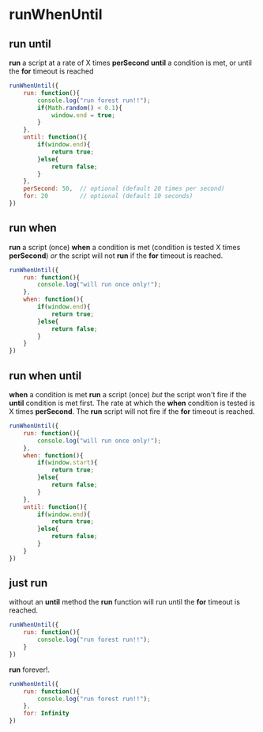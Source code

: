 # runWhenUntil

## run until

**run** a script at a rate of X times **perSecond** **until** a condition is met, or until the **for** timeout is reached

```javascript
runWhenUntil({
    run: function(){
        console.log("run forest run!!");
        if(Math.random() < 0.1){
            window.end = true;
        }
    },
    until: function(){
        if(window.end){
            return true;
        }else{
            return false;
        }
    },
    perSecond: 50,  // optional (default 20 times per second)
    for: 20         // optional (default 10 seconds)
})
```

## run when

**run** a script (once) **when** a condition is met (condition is tested X times **perSecond**) _or_ the script will not **run** if the **for** timeout is reached.

```javascript
runWhenUntil({
    run: function(){
        console.log("will run once only!");
    },
    when: function(){
        if(window.end){
            return true;
        }else{
            return false;
        }
    }
})
```

## run when until

**when** a condition is met **run** a script (once) _but_ the script won't fire if the **until** condition is met first. The rate at which the **when** condition is tested is X times **perSecond**. The **run** script will not fire if the **for** timeout is reached.

```javascript
runWhenUntil({
    run: function(){
        console.log("will run once only!");
    },
    when: function(){
        if(window.start){
            return true;
        }else{
            return false;
        }
    },
    until: function(){
        if(window.end){
            return true;
        }else{
            return false;
        }
    }
})
```

## just run

without an **until** method the **run** function will run until the **for** timeout is reached.

```javascript
runWhenUntil({
    run: function(){
        console.log("run forest run!!");
    }
})
```

**run** forever!.

```javascript
runWhenUntil({
    run: function(){
        console.log("run forest run!!");
    },
    for: Infinity
})
```
